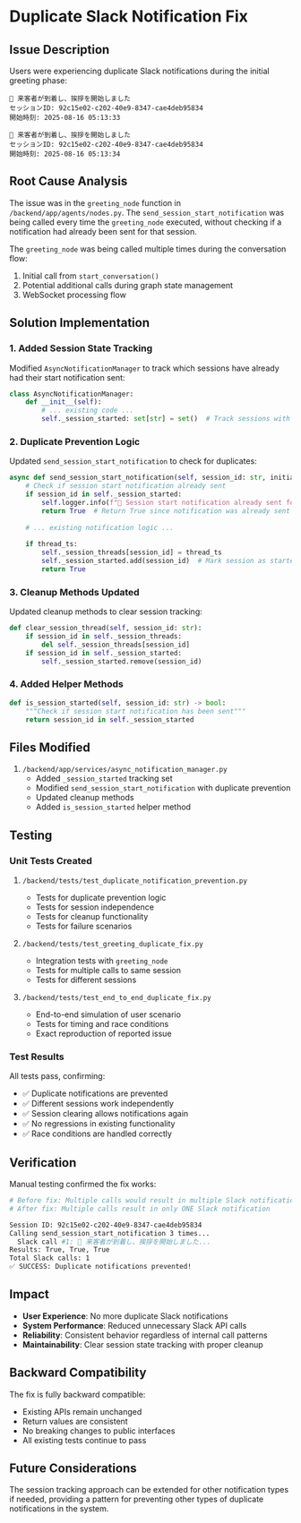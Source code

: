 # Duplicate Slack Notification Fix

## Issue Description

Users were experiencing duplicate Slack notifications during the initial greeting phase:

```
🔔 来客者が到着し、挨拶を開始しました
セッションID: 92c15e02-c202-40e9-8347-cae4deb95834
開始時刻: 2025-08-16 05:13:33

🔔 来客者が到着し、挨拶を開始しました
セッションID: 92c15e02-c202-40e9-8347-cae4deb95834
開始時刻: 2025-08-16 05:13:34
```

## Root Cause Analysis

The issue was in the `greeting_node` function in `/backend/app/agents/nodes.py`. The `send_session_start_notification` was being called every time the `greeting_node` executed, without checking if a notification had already been sent for that session.

The `greeting_node` was being called multiple times during the conversation flow:
1. Initial call from `start_conversation()` 
2. Potential additional calls during graph state management
3. WebSocket processing flow

## Solution Implementation

### 1. Added Session State Tracking

Modified `AsyncNotificationManager` to track which sessions have already had their start notification sent:

```python
class AsyncNotificationManager:
    def __init__(self):
        # ... existing code ...
        self._session_started: set[str] = set()  # Track sessions with start notification sent
```

### 2. Duplicate Prevention Logic

Updated `send_session_start_notification` to check for duplicates:

```python
async def send_session_start_notification(self, session_id: str, initial_message: str = "...") -> bool:
    # Check if session start notification already sent
    if session_id in self._session_started:
        self.logger.info(f"🔄 Session start notification already sent for {session_id}, skipping duplicate")
        return True  # Return True since notification was already sent successfully
    
    # ... existing notification logic ...
    
    if thread_ts:
        self._session_threads[session_id] = thread_ts
        self._session_started.add(session_id)  # Mark session as started
        return True
```

### 3. Cleanup Methods Updated

Updated cleanup methods to clear session tracking:

```python
def clear_session_thread(self, session_id: str):
    if session_id in self._session_threads:
        del self._session_threads[session_id]
    if session_id in self._session_started:
        self._session_started.remove(session_id)
```

### 4. Added Helper Methods

```python
def is_session_started(self, session_id: str) -> bool:
    """Check if session start notification has been sent"""
    return session_id in self._session_started
```

## Files Modified

1. `/backend/app/services/async_notification_manager.py`
   - Added `_session_started` tracking set
   - Modified `send_session_start_notification` with duplicate prevention
   - Updated cleanup methods
   - Added `is_session_started` helper method

## Testing

### Unit Tests Created

1. `/backend/tests/test_duplicate_notification_prevention.py`
   - Tests for duplicate prevention logic
   - Tests for session independence
   - Tests for cleanup functionality
   - Tests for failure scenarios

2. `/backend/tests/test_greeting_duplicate_fix.py`
   - Integration tests with `greeting_node`
   - Tests for multiple calls to same session
   - Tests for different sessions

3. `/backend/tests/test_end_to_end_duplicate_fix.py`
   - End-to-end simulation of user scenario
   - Tests for timing and race conditions
   - Exact reproduction of reported issue

### Test Results

All tests pass, confirming:
- ✅ Duplicate notifications are prevented
- ✅ Different sessions work independently
- ✅ Session clearing allows notifications again
- ✅ No regressions in existing functionality
- ✅ Race conditions are handled correctly

## Verification

Manual testing confirmed the fix works:

```bash
# Before fix: Multiple calls would result in multiple Slack notifications
# After fix: Multiple calls result in only ONE Slack notification

Session ID: 92c15e02-c202-40e9-8347-cae4deb95834
Calling send_session_start_notification 3 times...
  Slack call #1: 🔔 来客者が到着し、挨拶を開始しました...
Results: True, True, True
Total Slack calls: 1
✅ SUCCESS: Duplicate notifications prevented!
```

## Impact

- **User Experience**: No more duplicate Slack notifications
- **System Performance**: Reduced unnecessary Slack API calls
- **Reliability**: Consistent behavior regardless of internal call patterns
- **Maintainability**: Clear session state tracking with proper cleanup

## Backward Compatibility

The fix is fully backward compatible:
- Existing APIs remain unchanged
- Return values are consistent
- No breaking changes to public interfaces
- All existing tests continue to pass

## Future Considerations

The session tracking approach can be extended for other notification types if needed, providing a pattern for preventing other types of duplicate notifications in the system.